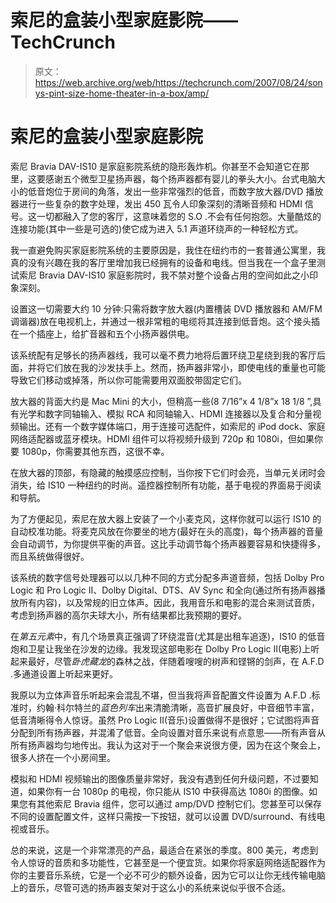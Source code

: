 # 索尼的盒装小型家庭影院——TechCrunch

> 原文：<https://web.archive.org/web/https://techcrunch.com/2007/08/24/sonys-pint-size-home-theater-in-a-box/amp/>

# 索尼的盒装小型家庭影院

索尼 Bravia DAV-IS10 是家庭影院系统的隐形轰炸机。你甚至不会知道它在那里，这要感谢五个微型卫星扬声器，每个扬声器都有婴儿的拳头大小。台式电脑大小的低音炮位于房间的角落，发出一些非常强烈的低音，而数字放大器/DVD 播放器进行一些复杂的数字处理，发出 450 瓦令人印象深刻的清晰音频和 HDMI 信号。这一切都融入了您的客厅，这意味着您的 S.O .不会有任何抱怨。大量酷炫的连接功能(其中一些是可选的)使它成为进入 5.1 声道环绕声的一种轻松方式。

我一直避免购买家庭影院系统的主要原因是，我住在纽约市的一套普通公寓里，我真的没有兴趣在我的客厅里增加我已经拥有的设备和电线。但当我在一个盒子里测试索尼 Bravia DAV-IS10 家庭影院时，我不禁对整个设备占用的空间如此之小印象深刻。

设置这一切需要大约 10 分钟:只需将数字放大器(内置槽装 DVD 播放器和 AM/FM 调谐器)放在电视机上，并通过一根非常粗的电缆将其连接到低音炮。这个接头插在一个插座上，给扩音器和五个小扬声器供电。

该系统配有足够长的扬声器线，我可以毫不费力地将后置环绕卫星绕到我的客厅后面，并将它们放在我的沙发扶手上。然而，扬声器非常小，即使电线的重量也可能导致它们移动或掉落，所以你可能需要用双面胶带固定它们。

放大器的背面大约是 Mac Mini 的大小，但稍高一些(8 7/16”x 4 1/8”x 18 1/8 ”,具有光学和数字同轴输入、模拟 RCA 和同轴输入、HDMI 连接器以及复合和分量视频输出。还有一个数字媒体端口，用于连接可选配件，如索尼的 iPod dock、家庭网络适配器或蓝牙模块。HDMI 组件可以将视频升级到 720p 和 1080i，但如果你要 1080p，你需要其他东西，这很不幸。

在放大器的顶部，有隐藏的触摸感应控制，当你按下它们时会亮，当单元关闭时会消失，给 IS10 一种纽约的时尚。遥控器控制所有功能，基于电视的界面易于阅读和导航。

为了方便起见，索尼在放大器上安装了一个小麦克风，这样你就可以运行 IS10 的自动校准功能。将麦克风放在你要坐的地方(最好在头的高度)，每个扬声器的音量会自动调节，为你提供平衡的声音。这比手动调节每个扬声器要容易和快捷得多，而且系统做得很好。

该系统的数字信号处理器可以以几种不同的方式分配多声道音频，包括 Dolby Pro Logic 和 Pro Logic II、Dolby Digital、DTS、AV Sync 和全向(通过所有扬声器播放所有内容)，以及常规的旧立体声。因此，我用音乐和电影的混合来测试音质，考虑到扬声器的高尔夫球大小，所有结果都比我预期的要好。

在*第五元素*中，有几个场景真正强调了环绕混音(尤其是出租车追逐)，IS10 的低音炮和卫星让我坐在沙发的边缘。我发现这部电影在 Dolby Pro Logic II(电影)上听起来最好，尽管*卧虎藏龙*的森林之战，伴随着嗖嗖的树声和铿锵的剑声，在 A.F.D .多通道设置上听起来更好。

我原以为立体声音乐听起来会混乱不堪，但当我将声音配置文件设置为 A.F.D .标准时，约翰·科尔特兰的*蓝色列车*出来清脆清晰，高音扩展良好，中音细节丰富，低音清晰得令人惊讶。虽然 Pro Logic II(音乐)设置做得不是很好；它试图将声音分配到所有扬声器，并混淆了低音。全向设置对音乐来说有点意思——所有声音从所有扬声器均匀地传出。我认为这对于一个聚会来说很方便，因为在这个聚会上，很多人挤在一个小房间里。

模拟和 HDMI 视频输出的图像质量非常好，我没有遇到任何升级问题，不过要知道，如果你有一台 1080p 的电视，你只能从 IS10 中获得高达 1080i 的图像。如果您有其他索尼 Bravia 组件，您可以通过 amp/DVD 控制它们。您甚至可以保存不同的设置配置文件，这样只需按一下按钮，就可以设置 DVD/surround、有线电视或音乐。

总的来说，这是一个非常漂亮的产品，最适合在紧张的季度。800 美元，考虑到令人惊讶的音质和多功能性，它甚至是一个便宜货。如果你将家庭网络适配器作为你的主要音乐系统，它是一个必不可少的额外设备，因为它可以让你无线传输电脑上的音乐，尽管可选的扬声器支架对于这么小的系统来说似乎很不合适。